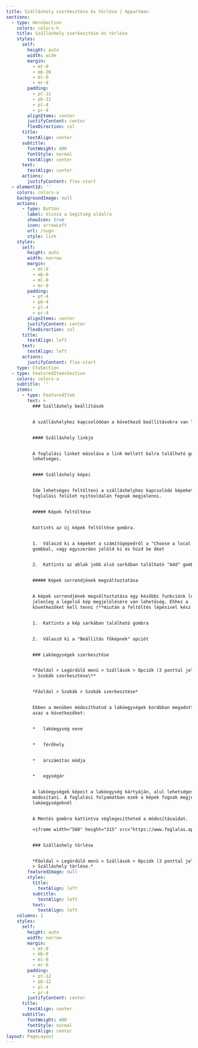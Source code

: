 ```yaml
---
title: Szálláshely szerkesztése és törlése | Appartman
sections:
  - type: HeroSection
    colors: colors-h
    title: Szálláshely szerkesztése és törlése
    styles:
      self:
        height: auto
        width: wide
        margin:
          - mt-0
          - mb-20
          - ml-0
          - mr-0
        padding:
          - pt-12
          - pb-12
          - pl-4
          - pr-4
        alignItems: center
        justifyContent: center
        flexDirection: col
      title:
        textAlign: center
      subtitle:
        fontWeight: 400
        fontStyle: normal
        textAlign: center
      text:
        textAlign: center
      actions:
        justifyContent: flex-start
  - elementId: ''
    colors: colors-a
    backgroundImage: null
    actions:
      - type: Button
        label: Vissza a Segítség oldalra
        showIcon: true
        icon: arrowLeft
        url: /sugo
        style: link
    styles:
      self:
        height: auto
        width: narrow
        margin:
          - mt-0
          - mb-0
          - ml-0
          - mr-0
        padding:
          - pt-4
          - pb-4
          - pl-4
          - pr-4
        alignItems: center
        justifyContent: center
        flexDirection: col
      title:
        textAlign: left
      text:
        textAlign: left
      actions:
        justifyContent: flex-start
    type: CtaSection
  - type: FeaturedItemsSection
    colors: colors-a
    subtitle: ''
    items:
      - type: FeaturedItem
        text: >
          ### Szálláshely beállítások


          A szálláshelyhez kapcsolódóan a következő beállításokra van lehetőség


          #### Szálláshely linkje


          A foglalási linket másolása a link mellett balra található gombbal
          lehetséges.


          #### Szálláshely képei


          Ide lehetséges feltölteni a szálláshelyhez kapcsolódó képeket, amik a
          foglalási felület nyitóoldalán fognak megjelenni.


          ##### Képek feltöltése


          Kattints az új képek feltöltése gombra.


          1.  Válaszd ki a képeket a számítógépedről a "Choose a local file"
          gombbal, vagy egyszerűen jelöld ki és húzd be őket


          2.  Kattints az ablak jobb alsó sarkában található "Add" gombra.


          ##### Képek sorrendjének megváltoztatása


          A képek sorrendjének megváltoztatása egy későbbi funkciónk lesz,
          jelenleg a legelső kép megjelölésére van lehetőség. Ehhez a
          következőket kell tenni (**miután a feltöltés lépésivel kész vagy**):


          1.  Kattints a kép sarkában található gombra


          2.  Válaszd ki a "Beállítás főképnek" opciót


          ### Lakóegységek szerkesztése


          *Főoldal > Legördülő menü > Szállások > Opciók (3 ponttal jelölt gomb)
          > Szobák szerkesztése\**


          *Főoldal > Szobák > Szobák szerkesztése*


          Ebben a menüben módosíthatod a lakóegységek korábban megadott adatait,
          azaz a következőket:


          *   lakóegység neve


          *   férőhely


          *   árszámítás módja


          *   egységár


          A lakóegységek képeit a lakóegység kártyáján, alul lehetséges
          módosítani. A foglalási folyamatban ezek a képek fognak megjelenni a
          lakóegységeknél


          A Mentés gombra kattintva véglegesítheted a módosításaidat.

          <iframe width="560" height="315" src="https://www.foglalas.appartman.hu/" title="YouTube video player" frameborder="0" allow="accelerometer; autoplay; clipboard-write; encrypted-media; gyroscope; picture-in-picture" allowfullscreen></iframe>


          ### Szálláshely törlése


          *Főoldal > Legördülő menü > Szállások > Opciók (3 ponttal jelölt gomb)
          > Szálláshely törlése.*
        featuredImage: null
        styles:
          title:
            textAlign: left
          subtitle:
            textAlign: left
          text:
            textAlign: left
    columns: 1
    styles:
      self:
        height: auto
        width: narrow
        margin:
          - mt-0
          - mb-0
          - ml-0
          - mr-0
        padding:
          - pt-12
          - pb-12
          - pl-4
          - pr-4
        justifyContent: center
      title:
        textAlign: center
      subtitle:
        fontWeight: 400
        fontStyle: normal
        textAlign: center
layout: PageLayout
---
```

